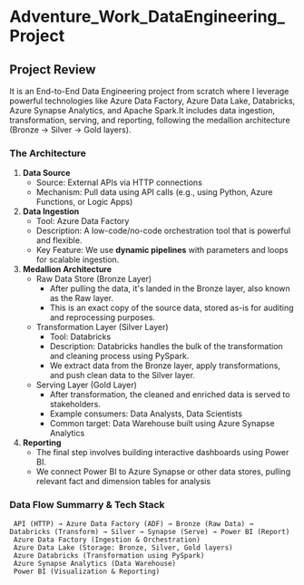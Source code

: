 # Adventure_Work_DataEngineering_Project
## Project Review
It is an End-to-End Data Engineering project from scratch where I leverage powerful technologies like Azure Data Factory, Azure Data Lake, Databricks, Azure Synapse Analytics, and Apache Spark.It includes data ingestion, transformation, serving, and reporting, following the medallion architecture (Bronze → Silver → Gold layers).
### The Architecture
1. **Data Source**
     - Source: External APIs via HTTP connections
     - Mechanism: Pull data using API calls (e.g., using Python, Azure Functions, or Logic Apps)
2. **Data Ingestion**
     - Tool: Azure Data Factory
     - Description: A low-code/no-code orchestration tool that is powerful and flexible.
     - Key Feature: We use **dynamic pipelines** with parameters and loops for scalable ingestion.
3. **Medallion Architecture**
     * Raw Data Store (Bronze Layer)
         - After pulling the data, it's landed in the Bronze layer, also known as the Raw layer.
         - This is an exact copy of the source data, stored as-is for auditing and reprocessing purposes.
     * Transformation Layer (Silver Layer)
         - Tool: Databricks
         - Description: Databricks handles the bulk of the transformation and cleaning process using PySpark.
         - We extract data from the Bronze layer, apply transformations, and push clean data to the Silver layer.
     * Serving Layer (Gold Layer)
         - After transformation, the cleaned and enriched data is served to stakeholders.
         - Example consumers: Data Analysts, Data Scientists
         - Common target: Data Warehouse built using Azure Synapse Analytics
4. **Reporting**
     - The final step involves building interactive dashboards using Power BI.
     - We connect Power BI to Azure Synapse or other data stores, pulling relevant fact and dimension tables for analysis
### Data Flow Summarry & Tech Stack
     API (HTTP) → Azure Data Factory (ADF) → Bronze (Raw Data) → Databricks (Transform) → Silver → Synapse (Serve) → Power BI (Report)
     Azure Data Factory (Ingestion & Orchestration)
     Azure Data Lake (Storage: Bronze, Silver, Gold layers)
     Azure Databricks (Transformation using PySpark)
     Azure Synapse Analytics (Data Warehouse)
     Power BI (Visualization & Reporting)


